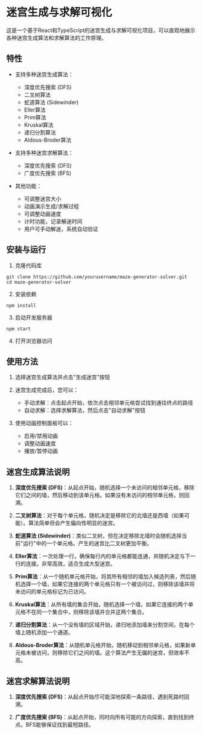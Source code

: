 # 迷宫生成与求解可视化

这是一个基于React和TypeScript的迷宫生成与求解可视化项目，可以直观地展示各种迷宫生成算法和求解算法的工作原理。

## 特性

- 支持多种迷宫生成算法：
  - 深度优先搜索 (DFS)
  - 二叉树算法
  - 蛇道算法 (Sidewinder)
  - Eller算法
  - Prim算法
  - Kruskal算法
  - 递归分割算法
  - Aldous-Broder算法

- 支持多种迷宫求解算法：
  - 深度优先搜索 (DFS)
  - 广度优先搜索 (BFS)

- 其他功能：
  - 可调整迷宫大小
  - 动画演示生成/求解过程
  - 可调整动画速度
  - 计时功能，记录解迷时间
  - 用户可手动解迷，系统自动验证

## 安装与运行

1. 克隆代码库
```
git clone https://github.com/yourusername/maze-generator-solver.git
cd maze-generator-solver
```

2. 安装依赖
```
npm install
```

3. 启动开发服务器
```
npm start
```

4. 打开浏览器访问 

## 使用方法

1. 选择迷宫生成算法并点击"生成迷宫"按钮
2. 迷宫生成完成后，您可以：
   - 手动求解：点击起点开始，依次点击相邻单元格尝试找到通往终点的路径
   - 自动求解：选择求解算法，然后点击"自动求解"按钮

3. 使用动画控制面板可以：
   - 启用/禁用动画
   - 调整动画速度
   - 播放/暂停动画

## 迷宫生成算法说明

1. **深度优先搜索 (DFS)**：从起点开始，随机选择一个未访问的相邻单元格，移除它们之间的墙，然后移动到该单元格。如果没有未访问的相邻单元格，则回溯。

2. **二叉树算法**：对于每个单元格，随机决定是移除它的北墙还是西墙（如果可能）。算法简单但会产生偏向性明显的迷宫。

3. **蛇道算法 (Sidewinder)**：类似二叉树，但在决定移除北墙时会随机选择当前"运行"中的一个单元格。产生的迷宫比二叉树更加平衡。

4. **Eller算法**：一次处理一行，确保每行内的单元格都能连通，并随机决定与下一行的连接。非常高效，适合生成大型迷宫。

5. **Prim算法**：从一个随机单元格开始，将其所有相邻的墙加入候选列表，然后随机选择一个墙，如果它连接的两个单元格只有一个被访问过，则移除该墙并将未访问的单元格标记为已访问。

6. **Kruskal算法**：从所有墙的集合开始，随机选择一个墙，如果它连接的两个单元格不在同一个集合中，则移除该墙并合并这两个集合。

7. **递归分割算法**：从一个没有墙的区域开始，递归地添加墙来分割空间，在每个墙上随机添加一个通道。

8. **Aldous-Broder算法**：从随机单元格开始，随机移动到相邻单元格，如果新单元格未被访问，则移除它们之间的墙。这个算法产生无偏的迷宫，但效率不高。

## 迷宫求解算法说明

1. **深度优先搜索 (DFS)**：从起点开始尽可能深地探索一条路径，遇到死路时回溯。

2. **广度优先搜索 (BFS)**：从起点开始，同时向所有可能的方向探索，直到找到终点。BFS能够保证找到最短路径。
